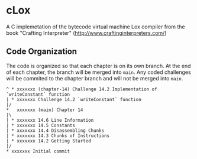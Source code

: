 # cLox
A C implemetation of the bytecode virtual machine Lox compiler from the book "Crafting Interpreter" (http://www.craftinginterpreters.com/)

## Code Organization

The code is organized so that each chapter is on its own branch. At the end of each chapter, the branch will be merged into `main`. Any coded challenges will be commited to the chapter branch and will not be merged into `main`.

```text
^ * xxxxxxx (chapter-14) Challenge 14.2 Implementation of `writeConstant` function
| * xxxxxxx Challenge 14.2 `writeConstant` function
|/
*   xxxxxxx (main) Chapter 14
|\  
| * xxxxxxx 14.6 Line Information
| * xxxxxxx 14.5 Constants
| * xxxxxxx 14.4 Disassembling Chunks
| * xxxxxxx 14.3 Chunks of Instructions
| * xxxxxxx 14.2 Getting Started
|/  
* xxxxxxx Initial commit
```
